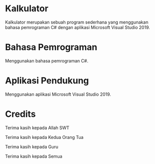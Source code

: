 # Kalkulator
Kalkulator merupakan sebuah program sederhana yang menggunakan bahasa pemrograman C# dengan aplikasi Microsoft Visual Studio 2019.

# Bahasa Pemrograman
Menggunakan bahasa pemrograman C#.

# Aplikasi Pendukung
Menggunakan aplikasi Microsoft Visual Studio 2019.

# Credits
Terima kasih kepada Allah SWT

Terima kasih kepada Kedua Orang Tua

Terima kasih kepada Guru

Terima kasih kepada Semua
